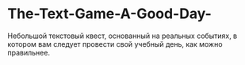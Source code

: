 # The-Text-Game-A-Good-Day-
Небольшой текстовый квест, основанный на реальных событиях, в котором вам следует провести свой учебный день, как можно правильнее.
